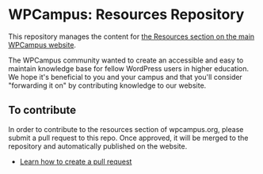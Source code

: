 # WPCampus: Resources Repository

This repository manages the content for [the Resources section on the main WPCampus website](https://wpcampus.org/resources/).

The WPCampus community wanted to create an accessible and easy to maintain knowledge base for fellow WordPress users in higher education. We hope it's beneficial to you and your campus and that you'll consider "forwarding it on" by contributing knowledge to our website.

## To contribute

In order to contribute to the resources section of wpcampus.org, please submit a pull request to this repo. Once approved, it will be merged to the repository and automatically published on the website.

* [Learn how to create a pull request](https://help.github.com/articles/creating-a-pull-request/)